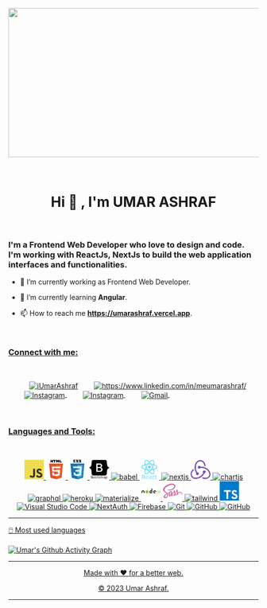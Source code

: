 <p align="center"><img src="https://media.giphy.com/media/dWesBcTLavkZuG35MI/giphy.gif" width="600" height="300"  /></p><br>

<h1 align="center">Hi  👋 , I'm UMAR ASHRAF </h1><br>

<h3 align="left">I'm a Frontend Web Developer who love to design and code. I'm working with ReactJs, NextJs to build the web application interfaces and functionalities.</h3>

- 🔭 I’m currently working as Frontend Web Developer.

- 🌱 I’m currently learning **Angular**.
- 📫 How to reach me **https://umarashraf.vercel.app**.

<br><h3 align="left" ><u>Connect with me:</u></h3><br>

<p align="left">
&emsp;&emsp;&emsp;<a href="https://twitter.com/meumarashraf" target="blank"><img align="center" src="https://cdn.jsdelivr.net/npm/simple-icons@v3/icons/twitter.svg" alt="iUmarAshraf" height="30" width="40" /></a>&emsp;&emsp;
<a href="https://www.linkedin.com/in/meumarashraf/" target="blank"><img align="center" src="https://cdn.jsdelivr.net/npm/simple-icons@v3/icons/linkedin.svg" alt="https://www.linkedin.com/in/meumarashraf/" height="30" width="40" /></a>&emsp;&emsp;
<a target="_blank" href="https://www.instagram.com/meumarashraf/">
  <img align="center" alt="Instagram" height="30" width="40" src="https://cdn.jsdelivr.net/npm/simple-icons@v3/icons/instagram.svg" />
</a>&emsp;&emsp;
  <a target="_blank" href="https://linktr.ee/meumarashraf">
  <img align="center" alt="Instagram" height="30" width="40" src="https://cdn.jsdelivr.net/npm/simple-icons@8.9.0/icons/linktree.svg" />
</a>&emsp;&emsp;
<a target="_blank" href="mailto:umarashraf7827@gmail.com">
  <img align="center" alt="Gmail" height="30" width="40"
  src="https://cdn.jsdelivr.net/npm/simple-icons@v3/icons/gmail.svg" /> </a>&emsp;
</p><br>

<h3 align="left"><u>Languages and Tools:<u></h3><br>
<p align="center"> <a href="https://developer.mozilla.org/en-US/docs/Web/JavaScript" target="_blank" rel="noreferrer"> <img src="https://raw.githubusercontent.com/devicons/devicon/master/icons/javascript/javascript-original.svg" alt="javascript" width="40" height="40"/> </a> <a href="https://www.w3.org/html/" target="_blank" rel="noreferrer"> <img src="https://raw.githubusercontent.com/devicons/devicon/master/icons/html5/html5-original-wordmark.svg" alt="html5" width="40" height="40"/> </a> <a href="https://www.w3schools.com/css/" target="_blank" rel="noreferrer"> <img src="https://raw.githubusercontent.com/devicons/devicon/master/icons/css3/css3-original-wordmark.svg" alt="css3" width="40" height="40"/> </a> <a href="https://getbootstrap.com" target="_blank" rel="noreferrer"> <img src="https://raw.githubusercontent.com/devicons/devicon/master/icons/bootstrap/bootstrap-plain-wordmark.svg" alt="bootstrap" width="40" height="40"/> </a> <a href="https://babeljs.io/" target="_blank" rel="noreferrer"> <img src="https://www.vectorlogo.zone/logos/babeljs/babeljs-icon.svg" alt="babel" width="40" height="40"/> </a> <a href="https://reactjs.org/" target="_blank" rel="noreferrer"> <img src="https://raw.githubusercontent.com/devicons/devicon/master/icons/react/react-original-wordmark.svg" alt="react" width="40" height="40"/> </a> <a href="https://nextjs.org/" target="_blank" rel="noreferrer"> <img src="https://cdn.worldvectorlogo.com/logos/nextjs-2.svg" alt="nextjs" width="40" height="40"/> </a> <a href="https://redux.js.org" target="_blank" rel="noreferrer"> <img src="https://raw.githubusercontent.com/devicons/devicon/master/icons/redux/redux-original.svg" alt="redux" width="40" height="40"/> </a> <a href="https://www.chartjs.org" target="_blank" rel="noreferrer"> <img src="https://www.chartjs.org/media/logo-title.svg" alt="chartjs" width="40" height="40"/> </a> <a href="https://graphql.org" target="_blank" rel="noreferrer"> <img src="https://www.vectorlogo.zone/logos/graphql/graphql-icon.svg" alt="graphql" width="40" height="40"/> </a> <a href="https://heroku.com" target="_blank" rel="noreferrer"> <img src="https://www.vectorlogo.zone/logos/heroku/heroku-icon.svg" alt="heroku" width="40" height="40"/> </a> <a href="https://materializecss.com/" target="_blank" rel="noreferrer"> <img src="https://raw.githubusercontent.com/prplx/svg-logos/5585531d45d294869c4eaab4d7cf2e9c167710a9/svg/materialize.svg" alt="materialize" width="40" height="40"/> </a> <a href="https://nodejs.org" target="_blank" rel="noreferrer"> <img src="https://raw.githubusercontent.com/devicons/devicon/master/icons/nodejs/nodejs-original-wordmark.svg" alt="nodejs" width="40" height="40"/> </a> <a href="https://sass-lang.com" target="_blank" rel="noreferrer"> <img src="https://raw.githubusercontent.com/devicons/devicon/master/icons/sass/sass-original.svg" alt="sass" width="40" height="40"/> </a> <a href="https://tailwindcss.com/" target="_blank" rel="noreferrer"> <img src="https://www.vectorlogo.zone/logos/tailwindcss/tailwindcss-icon.svg" alt="tailwind" width="40" height="40"/> </a> <a href="https://www.typescriptlang.org/" target="_blank" rel="noreferrer"> <img src="https://raw.githubusercontent.com/devicons/devicon/master/icons/typescript/typescript-original.svg" alt="typescript" width="40" height="40"/> </a> <img title="Visual Studio Code" width=40px" src="https://cdn.jsdelivr.net/gh/devicons/devicon/icons/vscode/vscode-original.svg" />
<img title="NextAuth" width=40px" src="https://next-auth.js.org/img/logo/logo-sm.png"/>
  <img title="Firebase" width=40px" src="https://i.imgur.com/ySmf4g5.png" />                                    <img title="Git" width=40px" src="https://cdn.jsdelivr.net/gh/devicons/devicon/icons/git/git-original.svg" />
  <img title="GitHub" width=40px" src="https://user-images.githubusercontent.com/3369400/139448065-39a229ba-4b06-434b-bc67-616e2ed80c8f.png#gh-light-mode-only" />
  <img title="GitHub" width=40px" src="https://user-images.githubusercontent.com/3369400/139447912-e0f43f33-6d9f-45f8-be46-2df5bbc91289.png#gh-dark-mode-only" /> <hr>

  <summary>🖱️ Most used languages</summary>
  <br>
  <img src="https://github-readme-stats.vercel.app/api/top-langs?username=UmarAxhraf&show_icons=true&locale=en&layout=compact&theme=dark" alt="Umar's Github Activity Graph" />
<hr>
<p align="center">Made with ❤️ for a better web. </p>
<p align="center"> © 2023 Umar Ashraf.</p> <hr>
